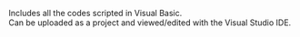 Includes all the codes scripted in Visual Basic. 
<br> Can be uploaded as a project and viewed/edited with the Visual Studio IDE. 
